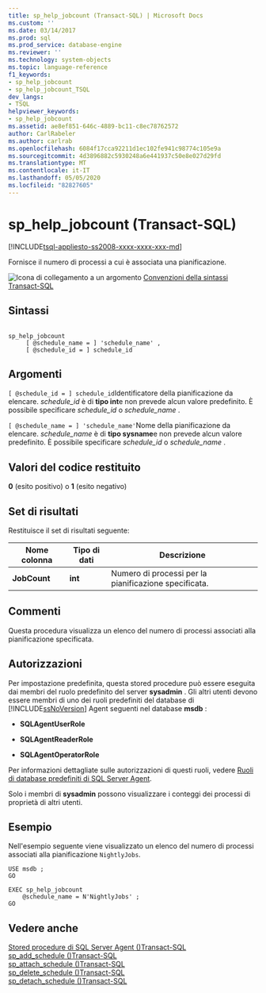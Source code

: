```yaml
---
title: sp_help_jobcount (Transact-SQL) | Microsoft Docs
ms.custom: ''
ms.date: 03/14/2017
ms.prod: sql
ms.prod_service: database-engine
ms.reviewer: ''
ms.technology: system-objects
ms.topic: language-reference
f1_keywords:
- sp_help_jobcount
- sp_help_jobcount_TSQL
dev_langs:
- TSQL
helpviewer_keywords:
- sp_help_jobcount
ms.assetid: ae8ef851-646c-4889-bc11-c8ec78762572
author: CarlRabeler
ms.author: carlrab
ms.openlocfilehash: 6084f17cca92211d1ec102fe941c98774c105e9a
ms.sourcegitcommit: 4d3896882c5930248a6e441937c50e8e027d29fd
ms.translationtype: MT
ms.contentlocale: it-IT
ms.lasthandoff: 05/05/2020
ms.locfileid: "82827605"
---
```

# <a name="sp_help_jobcount-transact-sql"></a>sp_help_jobcount (Transact-SQL)
[!INCLUDE[tsql-appliesto-ss2008-xxxx-xxxx-xxx-md](../../includes/tsql-appliesto-ss2008-xxxx-xxxx-xxx-md.md)]

  Fornisce il numero di processi a cui è associata una pianificazione.  
  
 ![Icona di collegamento a un argomento](../../database-engine/configure-windows/media/topic-link.gif "Icona di collegamento a un argomento") [Convenzioni della sintassi Transact-SQL](../../t-sql/language-elements/transact-sql-syntax-conventions-transact-sql.md)  
  
## <a name="syntax"></a>Sintassi  
  
```  
  
sp_help_jobcount   
     [ @schedule_name = ] 'schedule_name' ,  
     [ @schedule_id = ] schedule_id   
```  
  
## <a name="arguments"></a>Argomenti  
`[ @schedule_id = ] schedule_id`Identificatore della pianificazione da elencare. *schedule_id* è di **tipo int**e non prevede alcun valore predefinito. È possibile specificare *schedule_id* o *schedule_name* .  
  
`[ @schedule_name = ] 'schedule_name'`Nome della pianificazione da elencare. *schedule_name* è di **tipo sysname**e non prevede alcun valore predefinito. È possibile specificare *schedule_id* o *schedule_name* .  
  
## <a name="return-code-values"></a>Valori del codice restituito  
 **0** (esito positivo) o **1** (esito negativo)  
  
## <a name="result-sets"></a>Set di risultati  
 Restituisce il set di risultati seguente:  
  
|Nome colonna|Tipo di dati|Descrizione|  
|-----------------|---------------|-----------------|  
|**JobCount**|**int**|Numero di processi per la pianificazione specificata.|  
  
## <a name="remarks"></a>Commenti  
 Questa procedura visualizza un elenco del numero di processi associati alla pianificazione specificata.  
  
## <a name="permissions"></a>Autorizzazioni  
 Per impostazione predefinita, questa stored procedure può essere eseguita dai membri del ruolo predefinito del server **sysadmin** . Gli altri utenti devono essere membri di uno dei ruoli predefiniti del database di [!INCLUDE[ssNoVersion](../../includes/ssnoversion-md.md)] Agent seguenti nel database **msdb** :  
  
-   **SQLAgentUserRole**  
  
-   **SQLAgentReaderRole**  
  
-   **SQLAgentOperatorRole**  
  
 Per informazioni dettagliate sulle autorizzazioni di questi ruoli, vedere [Ruoli di database predefiniti di SQL Server Agent](../../ssms/agent/sql-server-agent-fixed-database-roles.md).  
  
 Solo i membri di **sysadmin** possono visualizzare i conteggi dei processi di proprietà di altri utenti.  
  
## <a name="examples"></a>Esempio  
 Nell'esempio seguente viene visualizzato un elenco del numero di processi associati alla pianificazione `NightlyJobs`.  
  
```  
USE msdb ;  
GO  
  
EXEC sp_help_jobcount  
    @schedule_name = N'NightlyJobs' ;  
GO  
```  
  
## <a name="see-also"></a>Vedere anche  
 [Stored procedure di SQL Server Agent &#40;&#41;Transact-SQL](../../relational-databases/system-stored-procedures/sql-server-agent-stored-procedures-transact-sql.md)   
 [sp_add_schedule &#40;&#41;Transact-SQL](../../relational-databases/system-stored-procedures/sp-add-schedule-transact-sql.md)   
 [sp_attach_schedule &#40;&#41;Transact-SQL](../../relational-databases/system-stored-procedures/sp-attach-schedule-transact-sql.md)   
 [sp_delete_schedule &#40;&#41;Transact-SQL](../../relational-databases/system-stored-procedures/sp-delete-schedule-transact-sql.md)   
 [sp_detach_schedule &#40;&#41;Transact-SQL](../../relational-databases/system-stored-procedures/sp-detach-schedule-transact-sql.md)  
  
  
